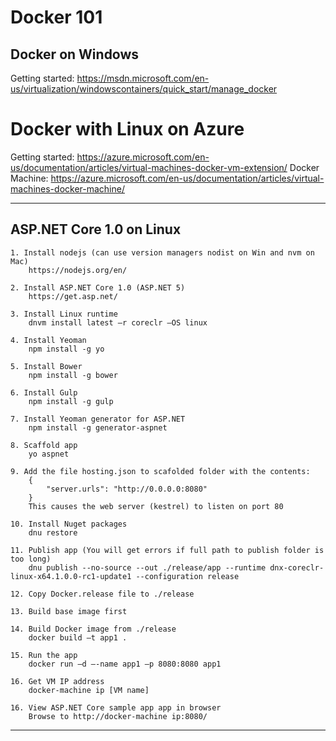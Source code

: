 # Docker 101

## Docker on Windows

Getting started: https://msdn.microsoft.com/en-us/virtualization/windowscontainers/quick_start/manage_docker

# Docker with Linux on Azure

Getting started: https://azure.microsoft.com/en-us/documentation/articles/virtual-machines-docker-vm-extension/
Docker Machine: https://azure.microsoft.com/en-us/documentation/articles/virtual-machines-docker-machine/

***
## ASP.NET Core 1.0 on Linux
	1. Install nodejs (can use version managers nodist on Win and nvm on Mac)
        https://nodejs.org/en/
        
	2. Install ASP.NET Core 1.0 (ASP.NET 5)
        https://get.asp.net/
        
	3. Install Linux runtime
        dnvm install latest –r coreclr –OS linux
        
	4. Install Yeoman
        npm install -g yo
        
	5. Install Bower
        npm install -g bower
    
	6. Install Gulp
        npm install -g gulp
        
	7. Install Yeoman generator for ASP.NET
        npm install -g generator-aspnet
        
	8. Scaffold app
        yo aspnet
        
	9. Add the file hosting.json to scafolded folder with the contents:
        {
            "server.urls": "http://0.0.0.0:8080"
        }
        This causes the web server (kestrel) to listen on port 80
        
	10. Install Nuget packages
        dnu restore
        
	11. Publish app (You will get errors if full path to publish folder is too long)
        dnu publish --no-source --out ./release/app --runtime dnx-coreclr-linux-x64.1.0.0-rc1-update1 --configuration release
        
	12. Copy Docker.release file to ./release
    
    13. Build base image first
    
	14. Build Docker image from ./release
        docker build –t app1 .
        
	15. Run the app
        docker run –d –-name app1 –p 8080:8080 app1
        
    16. Get VM IP address
        docker-machine ip [VM name]
        
	16. View ASP.NET Core sample app app in browser
        Browse to http://docker-machine ip:8080/

***


